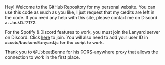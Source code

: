 Hey! Welcome to the GitHub Repository for my personal website. You can use this code as much as you like, I just request that my credits are left in the code. If you need any help with this site, please contact me on Discord at JackD#7172.

For the Spotify & Discord features to work, you must join the Lanyard server on Discord. Click [here](https://discord.gg/7awUJEfJ5c) to join.
You will also need to add your user ID in assets/backend/lanyard.js for the script to work.

Thank you to @UpbeatBenne for his CORS-anywhere proxy that allows the connection to work in the first place.
